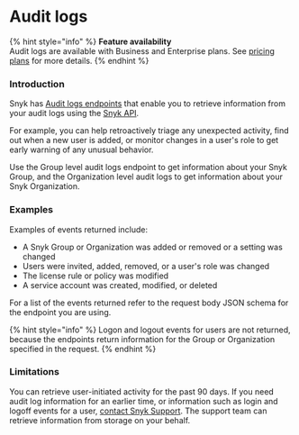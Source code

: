 # Audit logs

{% hint style="info" %}
**Feature availability**\
Audit logs are available with Business and Enterprise plans. See [pricing plans](https://snyk.io/plans/) for more details.
{% endhint %}

### Introduction

Snyk has [Audit logs endpoints](https://snyk.docs.apiary.io/#reference/audit-logs) that enable you to retrieve information from your audit logs using the [Snyk API](../../../use-our-api/).

For example, you can help retroactively triage any unexpected activity, find out when a new user is added, or monitor changes in a user's role to get early warning of any unusual behavior.

Use the Group level audit logs endpoint to get information about your Snyk Group, and the Organization level audit logs to get information about your Snyk Organization.

### Examples

Examples of events returned include:

* A Snyk Group or Organization was added or removed or a setting was changed
* Users were invited, added, removed, or a user's role was changed
* The license rule or policy was modified
* A service account was created, modified, or deleted

For a list of the events returned refer to the request body JSON schema for the endpoint you are using.

{% hint style="info" %}
Logon and logout events for users are not returned, because the endpoints return information for the Group or Organization specified in the request.
{% endhint %}

### Limitations

You can retrieve user-initiated activity for the past 90 days. If you need audit log information for an earlier time, or information such as login and logoff events for a user, [contact Snyk Support](https://support.snyk.io/hc/en-us/requests/new). The support team can retrieve information from storage on your behalf.
